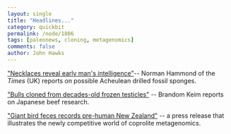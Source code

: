 ```yaml
---
layout: single 
title: "Headlines..." 
category: quickbit
permalink: /node/1806
tags: [paleonews, cloning, metagenomics] 
comments: false 
author: John Hawks 
---
```



<a href="http://www.timesonline.co.uk/tol/life_and_style/court_and_social/article5446489.ece">"Necklaces reveal early man's intelligence"</a>-- Norman Hammond of the <i>Times</i> (UK) reports on possible Acheulean drilled fossil sponges.

<a href="http://blog.wired.com/wiredscience/2009/01/bulls-cloned--1.html">"Bulls cloned from decades-old frozen testicles"</a> -- Brandom Keim reports on Japanese beef research. 

<a href="http://www.physorg.com/news150976795.html">"Giant bird feces records pre-human New Zealand"</a> -- a press release that illustrates the newly competitive world of coprolite metagenomics.

